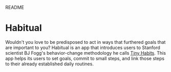 README

Habitual
========

Wouldn't you love to be predisposed to act in ways that furthered goals that are
important to you? Habitual is an app that introduces users to Stanford scientist
BJ Fogg's behavior-change methodology he calls [Tiny
Habits](http://www.tinyhabits.com). This app helps its users to set goals,
commit to small steps, and link those steps to their already established daily
routines.
